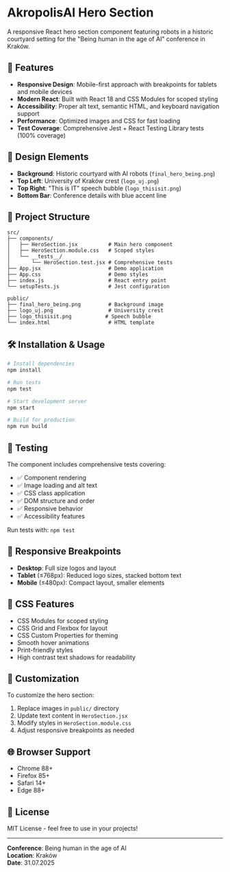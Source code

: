 # AkropolisAI Hero Section

A responsive React hero section component featuring robots in a historic courtyard setting for the "Being human in the age of AI" conference in Kraków.

## 🚀 Features

- **Responsive Design**: Mobile-first approach with breakpoints for tablets and mobile devices
- **Modern React**: Built with React 18 and CSS Modules for scoped styling
- **Accessibility**: Proper alt text, semantic HTML, and keyboard navigation support
- **Performance**: Optimized images and CSS for fast loading
- **Test Coverage**: Comprehensive Jest + React Testing Library tests (100% coverage)

## 🎨 Design Elements

- **Background**: Historic courtyard with AI robots (`final_hero_being.png`)
- **Top Left**: University of Kraków crest (`logo_uj.png`)
- **Top Right**: "This is IT" speech bubble (`logo_thisisit.png`)
- **Bottom Bar**: Conference details with blue accent line

## 📁 Project Structure

```
src/
├── components/
│   ├── HeroSection.jsx          # Main hero component
│   ├── HeroSection.module.css   # Scoped styles
│   └── __tests__/
│       └── HeroSection.test.jsx # Comprehensive tests
├── App.jsx                      # Demo application
├── App.css                      # Demo styles
├── index.js                     # React entry point
└── setupTests.js                # Jest configuration

public/
├── final_hero_being.png         # Background image
├── logo_uj.png                  # University crest
├── logo_thisisit.png           # Speech bubble
└── index.html                   # HTML template
```

## 🛠️ Installation & Usage

```bash
# Install dependencies
npm install

# Run tests
npm test

# Start development server
npm start

# Build for production
npm run build
```

## 🧪 Testing

The component includes comprehensive tests covering:

- ✅ Component rendering
- ✅ Image loading and alt text
- ✅ CSS class application
- ✅ DOM structure and order
- ✅ Responsive behavior
- ✅ Accessibility features

Run tests with: `npm test`

## 📱 Responsive Breakpoints

- **Desktop**: Full size logos and layout
- **Tablet** (≤768px): Reduced logo sizes, stacked bottom text
- **Mobile** (≤480px): Compact layout, smaller elements

## 🎯 CSS Features

- CSS Modules for scoped styling
- CSS Grid and Flexbox for layout
- CSS Custom Properties for theming
- Smooth hover animations
- Print-friendly styles
- High contrast text shadows for readability

## 🔧 Customization

To customize the hero section:

1. Replace images in `public/` directory
2. Update text content in `HeroSection.jsx`
3. Modify styles in `HeroSection.module.css`
4. Adjust responsive breakpoints as needed

## 🌐 Browser Support

- Chrome 88+
- Firefox 85+
- Safari 14+
- Edge 88+

## 📄 License

MIT License - feel free to use in your projects!

---

**Conference**: Being human in the age of AI  
**Location**: Kraków  
**Date**: 31.07.2025 